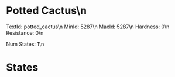 # Potted Cactus\n
TextId: potted_cactus\n
MinId: 5287\n
MaxId: 5287\n
Hardness: 0\n
Resistance: 0\n

Num States: 1\n
# States
```

```